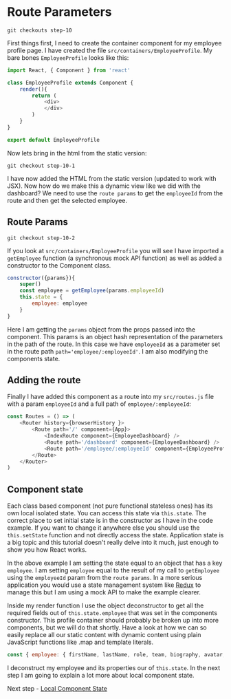 # Route Parameters

```
git checkouts step-10
```

First things first, I need to create the container component for my employee profile page. I have created
the file `src/containers/EmployeeProfile`. My bare bones `EmployeeProfile` looks like this:

``` javascript
import React, { Component } from 'react'

class EmployeeProfile extends Component {
    render(){
        return (
            <div>
            </div>
        )
    }
}

export default EmployeeProfile
```

Now lets bring in the html from the static version:

```
git checkout step-10-1
```

I have now added the HTML from the static version (updated to work with JSX). Now how do we make this a dynamic view like
we did with the dashboard? We need to use the `route params` to get the `employeeId` from the route and then get the selected employee.

## Route Params

```
git checkout step-10-2
```

If you look at `src/containers/EmployeeProfile` you will see I have imported a `getEmployee` function (a synchronous mock API function)
as well as added a constructor to the Component class.

``` javascript
constructor({params}){
    super()
    const employee = getEmployee(params.employeeId)
    this.state = {
        employee: employee
    }
}
```

Here I am getting the `params` object from the props passed into the component. This params is an object hash representation
of the parameters in the path of the route. In this case we have `employeeId` as a parameter set in the route path `path='employee/:employeeId'`. I am
also modifying the components state.

## Adding the route

Finally I have added this component as a route into my `src/routes.js` file with a param `employeeId` and a full path of `employee/:employeeId`:

``` javascript
const Routes = () => (
    <Router history={browserHistory }>
        <Route path='/' component={App}>
            <IndexRoute component={EmployeeDashboard} />
            <Route path='/dashboard' component={EmployeeDashboard} />
            <Route path='/employee/:employeeId' component={EmployeeProfile} />
        </Route>
    </Router>
)
```

## Component state

Each class based component (not pure functional stateless ones) has its own local isolated state. You can access this state via `this.state`. The correct place to set initial
state is in the constructor as I have in the code example. If you want to change it anywhere else you should use the `this.setState` function and not directly access the state. Application
state is a big topic and this tutorial doesn't really delve into it much, just enough to show you how React works.

In the above example I am setting the state equal to an object that has a key `employee`. I am setting `employee` equal to the result of my call to `getEmployee` using the `employeeId` param
 from the `route params`. In a more serious application you would use a state management system like [Redux](https://github.com/reactjs/redux) to manage this but I am using a mock API to make the example clearer.

Inside my render function I use the object deconstructor to get all the required fields out of `this.state.employee` that was set in the components constructor. This profile 
container should probably be broken up into more components, but we will do that shortly. Have a look at how we can so easily replace all our static content with dynamic content
using plain JavaScript functions like .map and template literals.

``` javascript
const { employee: { firstName, lastName, role, team, biography, avatar, keySkills, recentProjects } } = this.state
```

I deconstruct my employee and its properties our of `this.state`. In the next step I am going to explain a lot more about local
component state.

Next step - [Local Component State](11.Local-Component-State.md)

